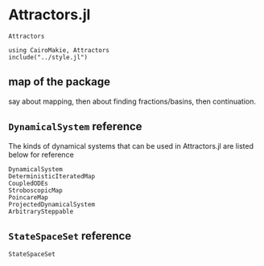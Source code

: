 # Attractors.jl

```@docs
Attractors
```

```@setup MAIN
using CairoMakie, Attractors
include("../style.jl")
```

## map of the package
say about mapping, then about finding fractions/basins, then continuation.

## `DynamicalSystem` reference

The kinds of dynamical systems that can be used in Attractors.jl are listed below for reference
```@docs
DynamicalSystem
DeterministicIteratedMap
CoupledODEs
StroboscopicMap
PoincareMap
ProjectedDynamicalSystem
ArbitrarySteppable
```

## `StateSpaceSet` reference
```@docs
StateSpaceSet
```